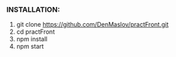 ### INSTALLATION:
1. git clone https://github.com/DenMaslov/practFront.git
2. cd practFront
3. npm install
4. npm start

